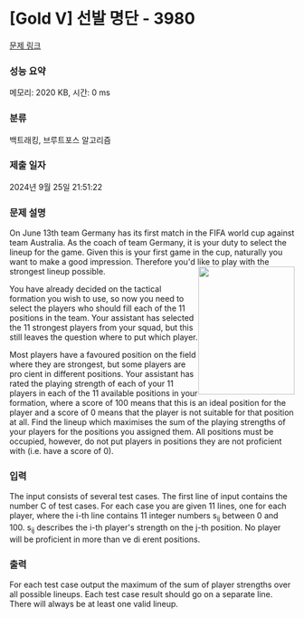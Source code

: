 # [Gold V] 선발 명단 - 3980 

[문제 링크](https://www.acmicpc.net/problem/3980) 

### 성능 요약

메모리: 2020 KB, 시간: 0 ms

### 분류

백트래킹, 브루트포스 알고리즘

### 제출 일자

2024년 9월 25일 21:51:22

### 문제 설명

<p>On June 13th team Germany has its first match in the FIFA world cup against team Australia. As the coach of team Germany, it is your duty to select the lineup for the game. Given this is your first game in the cup, naturally you want to make a good impression. Therefore you'd like to play with the strongest lineup possible.<img alt="" src="https://www.acmicpc.net/upload/images/442.png" style="float:right; height:226px; width:170px"></p>

<p>You have already decided on the tactical formation you wish to use, so now you need to select the players who should fill each of the 11 positions in the team. Your assistant has selected the 11 strongest players from your squad, but this still leaves the question where to put which player.</p>

<p>Most players have a favoured position on the field where they are strongest, but some players are pro cient in different positions. Your assistant has rated the playing strength of each of your 11 players in each of the 11 available positions in your formation, where a score of 100 means that this is an ideal position for the player and a score of 0 means that the player is not suitable for that position at all. Find the lineup which maximises the sum of the playing strengths of your players for the positions you assigned them. All positions must be occupied, however, do not put players in positions they are not proficient with (i.e. have a score of 0).</p>

### 입력 

 <p>The input consists of several test cases. The first line of input contains the number C of test cases. For each case you are given 11 lines, one for each player, where the i-th line contains 11 integer numbers s<sub>ij</sub> between 0 and 100. s<sub>ij</sub> describes the i-th player's strength on the j-th position. No player will be proficient in more than ve di erent positions.</p>

### 출력 

 <p>For each test case output the maximum of the sum of player strengths over all possible lineups. Each test case result should go on a separate line. There will always be at least one valid lineup.</p>

